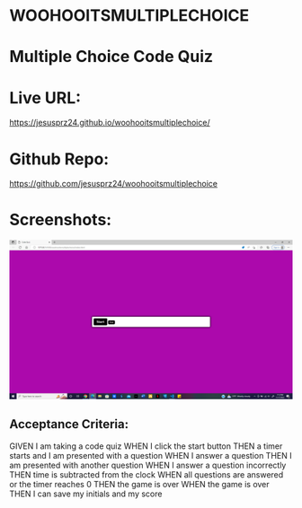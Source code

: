 # WOOHOOITSMULTIPLECHOICE
# Multiple Choice Code Quiz

# Live URL:
https://jesusprz24.github.io/woohooitsmultiplechoice/

# Github Repo:
https://github.com/jesusprz24/woohooitsmultiplechoice

# Screenshots:
![screenshot](./assets/images/Screenshot%20(4).png)

## Acceptance Criteria:

GIVEN I am taking a code quiz
WHEN I click the start button
THEN a timer starts and I am presented with a question
WHEN I answer a question
THEN I am presented with another question
WHEN I answer a question incorrectly
THEN time is subtracted from the clock
WHEN all questions are answered or the timer reaches 0
THEN the game is over
WHEN the game is over
THEN I can save my initials and my score